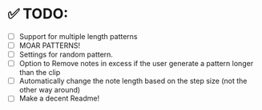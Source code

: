 # ✅ TODO:

- [ ] Support for multiple length patterns
- [ ] MOAR PATTERNS!
- [ ] Settings for random pattern.
- [ ] Option to Remove notes in excess if the user generate a pattern longer than the clip
- [ ] Automatically change the note length based on the step size (not the other way around)
- [ ] Make a decent Readme!